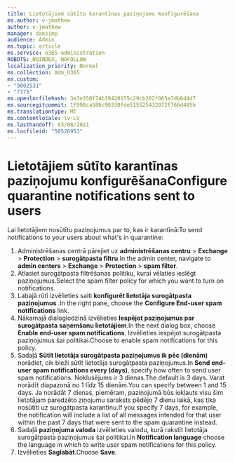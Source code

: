 ```yaml
---
title: Lietotājiem sūtīto karantīnas paziņojumu konfigurēšana
ms.author: v-jmathew
author: v-jmathew
manager: dansimp
audience: Admin
ms.topic: article
ms.service: o365-administration
ROBOTS: NOINDEX, NOFOLLOW
localization_priority: Normal
ms.collection: Adm_O365
ms.custom:
- "9002531"
- "7375"
ms.openlocfilehash: 3e3e350f74b19420155c29cb282f065e7db6d4d7
ms.sourcegitcommit: 1f998ca586c90330fde515525432072f766d485b
ms.translationtype: MT
ms.contentlocale: lv-LV
ms.lasthandoff: 03/08/2021
ms.locfileid: "50526953"
---
```

# <a name="configure-quarantine-notifications-sent-to-users"></a><span data-ttu-id="fba82-102">Lietotājiem sūtīto karantīnas paziņojumu konfigurēšana</span><span class="sxs-lookup"><span data-stu-id="fba82-102">Configure quarantine notifications sent to users</span></span>

<span data-ttu-id="fba82-103">Lai lietotājiem nosūtītu paziņojumus par to, kas ir karantīnā:</span><span class="sxs-lookup"><span data-stu-id="fba82-103">To send notifications to your users about what's in quarantine:</span></span>

1. <span data-ttu-id="fba82-104">Administrēšanas centrā pārejiet uz **administrēšanas centru**  >  **Exchange**  >  **Protection**  >  **surogātpasta filtru**.</span><span class="sxs-lookup"><span data-stu-id="fba82-104">In the admin center, navigate to **admin centers** > **Exchange** > **Protection** > **spam filter**.</span></span>
2. <span data-ttu-id="fba82-105">Atlasiet surogātpasta filtrēšanas politiku, kurai vēlaties ieslēgt paziņojumus.</span><span class="sxs-lookup"><span data-stu-id="fba82-105">Select the spam filter policy for which you want to turn on notifications.</span></span>
3. <span data-ttu-id="fba82-106">Labajā rūtī izvēlieties saiti **konfigurēt lietotāja surogātpasta paziņojumus** .</span><span class="sxs-lookup"><span data-stu-id="fba82-106">In the right pane, choose the **Configure End-user spam notifications** link.</span></span>
4. <span data-ttu-id="fba82-107">Nākamajā dialoglodziņā izvēlieties **Iespējot paziņojumus par surogātpasta saņemšanu lietotājiem**.</span><span class="sxs-lookup"><span data-stu-id="fba82-107">In the next dialog box, choose **Enable end-user spam notifications**.</span></span> <span data-ttu-id="fba82-108">Izvēlieties iespējot surogātpasta paziņojumus šai politikai.</span><span class="sxs-lookup"><span data-stu-id="fba82-108">Choose to enable spam notifications for this policy.</span></span>
5. <span data-ttu-id="fba82-109">Sadaļā **Sūtīt lietotāja surogātpasta paziņojumus ik pēc (dienām)** norādiet, cik bieži sūtīt lietotāja surogātpasta paziņojumus.</span><span class="sxs-lookup"><span data-stu-id="fba82-109">In **Send end-user spam notifications every (days)**, specify how often to send user spam notifications.</span></span> <span data-ttu-id="fba82-110">Noklusējums ir 3 dienas.</span><span class="sxs-lookup"><span data-stu-id="fba82-110">The default is 3 days.</span></span> <span data-ttu-id="fba82-111">Varat norādīt diapazonā no 1 līdz 15 dienām.</span><span class="sxs-lookup"><span data-stu-id="fba82-111">You can specify between 1 and 15 days.</span></span> <span data-ttu-id="fba82-112">Ja norādāt 7 dienas, piemēram, paziņojumā būs iekļauts visu šim lietotājam paredzēto ziņojumu saraksts pēdējo 7 dienu laikā, kas tika nosūtīti uz surogātpasta karantīnu.</span><span class="sxs-lookup"><span data-stu-id="fba82-112">If you specify 7 days, for example, the notification will include a list of all messages intended for that user within the past 7 days that were sent to the spam quarantine instead.</span></span>
6. <span data-ttu-id="fba82-113">Sadaļā **paziņojuma valoda** izvēlieties valodu, kurā rakstīt lietotāja surogātpasta paziņojumus šai politikai.</span><span class="sxs-lookup"><span data-stu-id="fba82-113">In **Notification language** choose the language in which to write user spam notifications for this policy.</span></span>
7. <span data-ttu-id="fba82-114">Izvēlieties **Saglabāt**.</span><span class="sxs-lookup"><span data-stu-id="fba82-114">Choose **Save**.</span></span>

